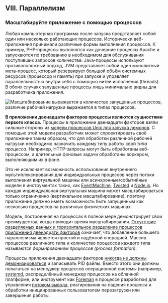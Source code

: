 ## VIII. Параллелизм
### Масштабируйте приложение с помощью процессов

Любая компьютерная программа после запуска представляет собой один или несколько работающих процессов. Исторически веб-приложения принимали различные формы выполнения процессов. К примеру, PHP-процессы выполнятся как дочерние процессы Apache и запускаются по требованию в необходимом для обслуживания поступивших запросов количестве. Java-процессы используют противоположный подход, JVM представляет собой один монолитный мета-процесс, который резервирует большой объём системных ресурсов (процессор и память) при запуске и управляет параллельностью внутри себя с помощью нитей исполнения (threads). В обоих случаях запущенные процессы лишь минимально видны для разработчика приложения.

![Масштабирование выражается в количестве запущенных процессов, различие рабочей нагрузки выражается в типах процессов.](/images/process-types.png)

**В приложении двенадцати факторов процессы являются сущностями первого класса.** Процессы в приложении двенадцати факторов взяли сильные стороны из [модели процессов Unix для запуска демонов](https://adam.herokuapp.com/past/2011/5/9/applying_the_unix_process_model_to_web_apps/). С помощью этой модели разработчик может спроектировать своё приложение таким образом, что для обработки различной рабочей нагрузки необходимо назначить каждому типу работы свой *типа процесса*. Например, HTTP-запросы могут быть обработаны веб-процессом, а длительные фоновые задачи обработаны воркером, выполняющим их в фоне.

Это не исключает возможность использования внутреннего мультиплексирования для индивидуальных процессов через потоки выполнения виртуальной машины или асинхронные/событийные модели в инструментах таких, как [EventMachine](https://github.com/eventmachine/eventmachine), [Twisted](http://twistedmatrix.com/trac/) и [Node.js](http://nodejs.org/). Но каждая индивидуальная виртуальная машина может масштабироваться только ограниченно (вертикальное масштабирование), поэтому приложение должно иметь возможность быть запущенным как несколько процессов на различных физических машинах.

Модель, построенная на процессах в полной мере демонстрирует свои преимущества, когда приходит время масштабирования. [Отсутствие разделяемых данных и горизонтальное разделение процессов приложения двенадцати факторов](./processes) означает, что добавление большего параллелизма является простой и надёжной операцией. Массив процессов различного типа и количество процессов каждого типа называются *формированием процессов (process formation)*.

Процессы приложения двенадцати факторов [никогда не должны демонизироваться](https://dustin.sallings.org/2010/02/28/running-processes.html) и записывать PID файлы. Вместо этого они должны полагаться на менеджер процессов операционной системы (например, [systemd](https://www.freedesktop.org/wiki/Software/systemd/), распределённый менеджер процессов на облачной платформе, или инструмент как [Foreman](http://blog.daviddollar.org/2011/05/06/introducing-foreman.html) в процессе разработки) для управления [потоком вывода](./logs), реагирования на падения процесса и обработки инициированных пользователем перезагрузки или завершения работы.
